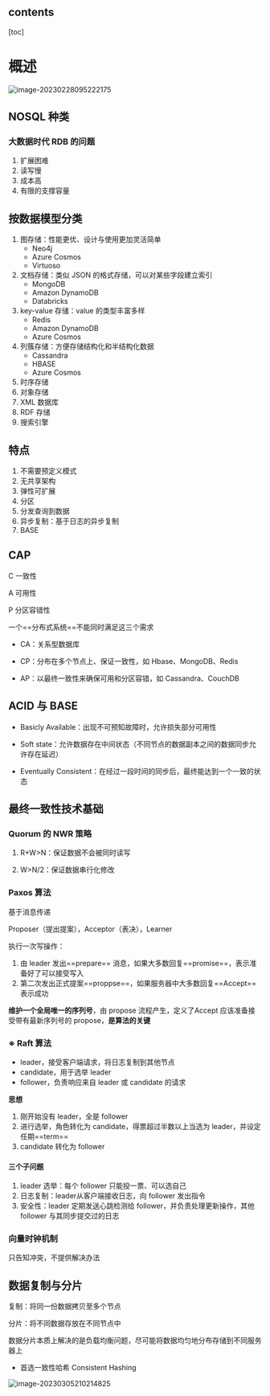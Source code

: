 ## contents

[toc]

# 概述

![image-20230228095222175](https://wangleidetuchuang.oss-cn-beijing.aliyuncs.com/img/image-20230228095222175.png)

## NOSQL 种类

### 大数据时代 RDB 的问题

1. 扩展困难
2. 读写慢
3. 成本高
4. 有限的支撑容量

## 按数据模型分类

1. 图存储：性能更优、设计与使用更加灵活简单
   - Neo4j
   - Azure Cosmos
   - Virtuoso
2. 文档存储：类似 JSON 的格式存储，可以对某些字段建立索引
   - MongoDB
   - Amazon DynamoDB
   - Databricks
3. key-value 存储：value 的类型丰富多样
   - Redis
   - Amazon DynamoDB
   - Azure Cosmos
4. 列簇存储：方便存储结构化和半结构化数据
   - Cassandra
   - HBASE
   - Azure Cosmos
5. 时序存储
6. 对象存储
7. XML 数据库
8. RDF 存储
9. 搜索引擎

## 特点

1. 不需要预定义模式
2. 无共享架构
3. 弹性可扩展
4. 分区
5. 分发查询到数据
6. 异步复制：基于日志的异步复制
7. BASE

## CAP

C 一致性

A 可用性

P 分区容错性

一个==分布式系统==不能同时满足这三个需求

- CA：关系型数据库

- CP：分布在多个节点上、保证一致性，如 Hbase、MongoDB、Redis

- AP：以最终一致性来确保可用和分区容错，如 Cassandra、CouchDB

## ACID 与 BASE

- Basicly Available：出现不可预知故障时，允许损失部分可用性

- Soft state：允许数据存在中间状态（不同节点的数据副本之间的数据同步允许存在延迟）

- Eventually Consistent：在经过一段时间的同步后，最终能达到一个一致的状态



## 最终一致性技术基础

### Quorum 的 NWR 策略

1. R+W>N：保证数据不会被同时读写

2. W>N/2：保证数据串行化修改

### Paxos 算法

基于消息传递

Proposer（提出提案），Acceptor（表决），Learner

执行一次写操作：

1. 由 leader 发出==prepare== 消息，如果大多数回复==promise==，表示准备好了可以接受写入
2. 第二次发出正式提案==proppse==，如果服务器中大多数回复==Accept==表示成功

**维护一个全局唯一的序列号**，由 propose 流程产生，定义了Accept 应该准备接受带有最新序列号的 propose，**是算法的关键**

### ※ Raft 算法

- leader，接受客户端请求，将日志复制到其他节点
- candidate，用于选举 leader
- follower，负责响应来自 leader 或 candidate 的请求

**思想**

1. 刚开始没有 leader，全是 follower
2. 进行选举，角色转化为 candidate，得票超过半数以上当选为 leader，并设定任期==term==
3. candidate 转化为 follower

#### 三个子问题

1. leader 选举：每个 follower 只能投一票、可以选自己
2. 日志复制：leader从客户端接收日志，向 follower 发出指令
3. 安全性：leader 定期发送心跳检测给 follower，并负责处理更新操作，其他 follower 与其同步提交过的日志

### 向量时钟机制

只告知冲突，不提供解决办法

## 数据复制与分片

复制：将同一份数据拷贝至多个节点

分片：将不同数据存放在不同节点中

数据分片本质上解决的是负载均衡问题，尽可能将数据均匀地分布存储到不同服务器上

- 首选一致性哈希 Consistent Hashing



![image-20230305210214825](https://wangleidetuchuang.oss-cn-beijing.aliyuncs.com/img/image-20230305210214825.png)